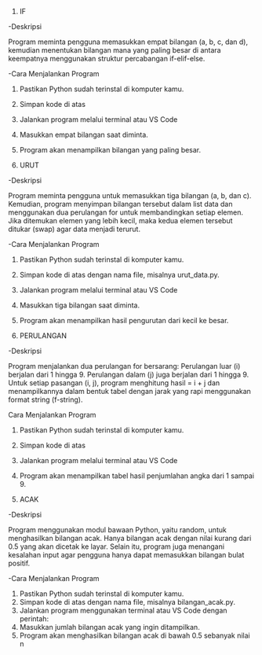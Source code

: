 1. IF

-Deskripsi

Program meminta pengguna memasukkan empat bilangan (a, b, c, dan d), kemudian menentukan bilangan mana yang paling besar di antara keempatnya menggunakan struktur percabangan if-elif-else.

-Cara Menjalankan Program

1. Pastikan Python sudah terinstal di komputer kamu.
2. Simpan kode di atas
3. Jalankan program melalui terminal atau VS Code
4. Masukkan empat bilangan saat diminta.
5. Program akan menampilkan bilangan yang paling besar.

2. URUT

-Deskripsi

Program meminta pengguna untuk memasukkan tiga bilangan (a, b, dan c).
Kemudian, program menyimpan bilangan tersebut dalam list data dan menggunakan dua perulangan for untuk membandingkan setiap elemen.
Jika ditemukan elemen yang lebih kecil, maka kedua elemen tersebut ditukar (swap) agar data menjadi terurut.

-Cara Menjalankan Program

1. Pastikan Python sudah terinstal di komputer kamu.
2. Simpan kode di atas dengan nama file, misalnya urut_data.py.
3. Jalankan program melalui terminal atau VS Code
4. Masukkan tiga bilangan saat diminta.
5. Program akan menampilkan hasil pengurutan dari kecil ke besar.

3. PERULANGAN

-Deskripsi

Program menjalankan dua perulangan for bersarang:
Perulangan luar (i) berjalan dari 1 hingga 9.
Perulangan dalam (j) juga berjalan dari 1 hingga 9.
Untuk setiap pasangan (i, j), program menghitung hasil = i + j dan menampilkannya dalam bentuk tabel dengan jarak yang rapi menggunakan format string (f-string).

Cara Menjalankan Program

1. Pastikan Python sudah terinstal di komputer kamu.
2. Simpan kode di atas
3. Jalankan program melalui terminal atau VS Code 
4. Program akan menampilkan tabel hasil penjumlahan angka dari 1 sampai 9.

4. ACAK

-Deskripsi

Program menggunakan modul bawaan Python, yaitu random, untuk menghasilkan bilangan acak.
Hanya bilangan acak dengan nilai kurang dari 0.5 yang akan dicetak ke layar.
Selain itu, program juga menangani kesalahan input agar pengguna hanya dapat memasukkan bilangan bulat positif.

-Cara Menjalankan Program

1. Pastikan Python sudah terinstal di komputer kamu.
2. Simpan kode di atas dengan nama file, misalnya bilangan_acak.py.
3. Jalankan program menggunakan terminal atau VS Code dengan perintah:
4. Masukkan jumlah bilangan acak yang ingin ditampilkan.
5. Program akan menghasilkan bilangan acak di bawah 0.5 sebanyak nilai n
